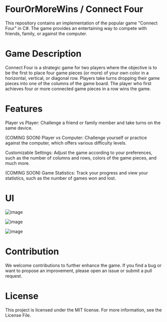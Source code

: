 # FourOrMoreWins / Connect Four
This repository contains an implementation of the popular game "Connect Four" in C#. The game provides an entertaining way to compete with friends, family, or against the computer.

# Game Description
Connect Four is a strategic game for two players where the objective is to be the first to place four game pieces (or more) of your own color in a horizontal, vertical, or diagonal row. Players take turns dropping their game pieces into one of the columns of the game board. The player who first achieves four or more connected game pieces in a row wins the game.

# Features
Player vs Player: Challenge a friend or family member and take turns on the same device.

(COMING SOON) Player vs Computer: Challenge yourself or practice against the computer, which offers various difficulty levels.

Customizable Settings: Adjust the game according to your preferences, such as the number of columns and rows, colors of the game pieces, and much more.

(COMING SOON) Game Statistics: Track your progress and view your statistics, such as the number of games won and lost.

# UI
![image](https://github.com/timi992000/FourOrMoreWins/assets/77628993/9d45932d-dcae-4dc0-a8da-8db8d7069a25)

![image](https://github.com/timi992000/FourOrMoreWins/assets/77628993/f7742650-b712-4e72-8945-2ea5ac010b31)

![image](https://github.com/timi992000/FourOrMoreWins/assets/77628993/a3dadb1a-fa07-441c-86b8-f299e44b4c26)

# Contribution
We welcome contributions to further enhance the game. If you find a bug or want to propose an improvement, please open an issue or submit a pull request.

# License
This project is licensed under the MIT license. For more information, see the License File.
